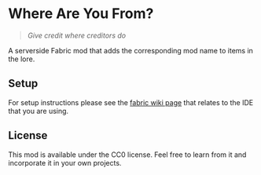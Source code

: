 # Where Are You From?
> _Give credit where creditors do_

A serverside Fabric mod that adds the corresponding mod name to items in the lore.

## Setup

For setup instructions please see the [fabric wiki page](https://fabricmc.net/wiki/tutorial:setup) that relates to the IDE that you are using.

## License

This mod is available under the CC0 license. Feel free to learn from it and incorporate it in your own projects.
